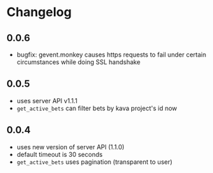 # Changelog

## 0.0.6

- bugfix: gevent.monkey causes https requests to fail under certain
circumstances while doing SSL handshake

## 0.0.5

- uses server API v1.1.1
- `get_active_bets` can filter bets by kava project's id now

## 0.0.4

- uses new version of server API (1.1.0)
- default timeout is 30 seconds
- `get_active_bets` uses pagination (transparent to user)
